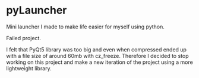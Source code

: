 # pyLauncher
Mini launcher I made to make life easier for myself using python.

Failed project.

I felt that PyQt5 library was too big and even when compressed ended up with a file size of around 60mb with cz_freeze.
Therefore I decided to stop working on this project and make a new iteration of the project using a more lightweight library.
